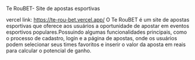 Te RouBET- Site de apostas esportivas 



vercel link: https://te-rou-bet.vercel.app/
O Te RouBET é um site de apostas esportivas que oferece aos usuários a oportunidade de apostar em eventos esportivos populares.Possuindo algumas funcionalidades principais, como o processo de cadastro, login e a página de apostas, onde os usuários podem selecionar seus times favoritos e inserir o valor da aposta em reais para calcular o potencial de ganho.
